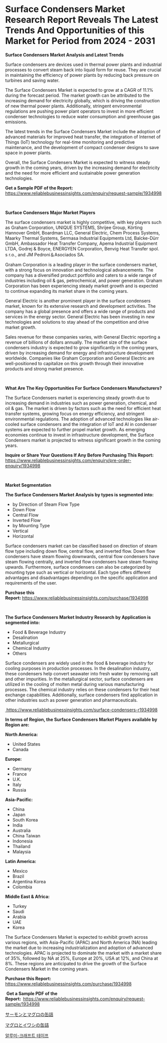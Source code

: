 <p><h1>Surface Condensers Market Research Report Reveals The Latest Trends And Opportunities of this Market for Period from 2024 - 2031</h1></p><p><strong>Surface Condensers Market Analysis and Latest Trends</strong></p>
<p><p>Surface condensers are devices used in thermal power plants and industrial processes to convert steam back into liquid form for reuse. They are crucial in maintaining the efficiency of power plants by reducing back pressure on turbines and saving water.</p><p>The Surface Condensers Market is expected to grow at a CAGR of 11.1% during the forecast period. The market growth can be attributed to the increasing demand for electricity globally, which is driving the construction of new thermal power plants. Additionally, stringent environmental regulations are pushing power plant operators to invest in more efficient condenser technologies to reduce water consumption and greenhouse gas emissions.</p><p>The latest trends in the Surface Condensers Market include the adoption of advanced materials for improved heat transfer, the integration of Internet of Things (IoT) technology for real-time monitoring and predictive maintenance, and the development of compact condenser designs to save space in power plants.</p><p>Overall, the Surface Condensers Market is expected to witness steady growth in the coming years, driven by the increasing demand for electricity and the need for more efficient and sustainable power generation technologies.</p></p>
<p><strong>Get a Sample PDF of the Report:&nbsp;</strong> <a href="https://www.reliablebusinessinsights.com/enquiry/request-sample/1934998">https://www.reliablebusinessinsights.com/enquiry/request-sample/1934998</a></p>
<p>&nbsp;</p>
<p><strong>Surface Condensers Major Market Players</strong></p>
<p><p>The surface condensers market is highly competitive, with key players such as Graham Corporation, UNIQUE SYSTEMS, Shrijee Group, Körting Hannover GmbH, Boardman LLC, General Electric, Chem Process Systems, Maarky Thermal Systems, Sermasa Industrial Equipments Ltd, Balcke-Dürr GmbH, Ambassador Heat Transfer Company, Apema Industrial Equipment LTDA, Godrej & Boyce, ENERGYEN Corporation, Benvig Heat Transfer spol. s r.o., and JM Pedroni＆Asociados SA.</p><p>Graham Corporation is a leading player in the surface condensers market, with a strong focus on innovation and technological advancements. The company has a diversified product portfolio and caters to a wide range of industries including oil & gas, petrochemical, and power generation. Graham Corporation has been experiencing steady market growth and is expected to continue expanding its market share in the coming years.</p><p>General Electric is another prominent player in the surface condensers market, known for its extensive research and development activities. The company has a global presence and offers a wide range of products and services in the energy sector. General Electric has been investing in new technologies and solutions to stay ahead of the competition and drive market growth.</p><p>Sales revenue for these companies varies, with General Electric reporting a revenue of billions of dollars annually. The market size of the surface condensers industry is expected to grow significantly in the coming years, driven by increasing demand for energy and infrastructure development worldwide. Companies like Graham Corporation and General Electric are well-positioned to capitalize on this growth through their innovative products and strong market presence.</p></p>
<p>&nbsp;</p>
<p><strong>What Are The Key Opportunities For Surface Condensers Manufacturers?</strong></p>
<p><p>The Surface Condensers market is experiencing steady growth due to increasing demand in industries such as power generation, chemical, and oil & gas. The market is driven by factors such as the need for efficient heat transfer systems, growing focus on energy efficiency, and stringent environmental regulations. The adoption of advanced technologies like air-cooled surface condensers and the integration of IoT and AI in condenser systems are expected to further propel market growth. As emerging economies continue to invest in infrastructure development, the Surface Condensers market is projected to witness significant growth in the coming years.</p></p>
<p><strong>Inquire or Share Your Questions If Any Before Purchasing This Report:</strong> <a href="https://www.reliablebusinessinsights.com/enquiry/pre-order-enquiry/1934998">https://www.reliablebusinessinsights.com/enquiry/pre-order-enquiry/1934998</a></p>
<p>&nbsp;</p>
<p><strong>Market Segmentation</strong></p>
<p><strong>The Surface Condensers Market Analysis by types is segmented into:</strong></p>
<p><ul><li>by Direction of Steam Flow Type</li><li>Down Flow</li><li>Central Flow</li><li>Inverted Flow</li><li>by Mounting Type</li><li>Vertical</li><li>Horizontal</li></ul></p>
<p><p>Surface condensers market can be classified based on direction of steam flow type including down flow, central flow, and inverted flow. Down flow condensers have steam flowing downwards, central flow condensers have steam flowing centrally, and inverted flow condensers have steam flowing upwards. Furthermore, surface condensers can also be categorized by mounting type such as vertical or horizontal. Each type offers different advantages and disadvantages depending on the specific application and requirements of the user.</p></p>
<p><strong>Purchase this Report:&nbsp;</strong><a href="https://www.reliablebusinessinsights.com/purchase/1934998">https://www.reliablebusinessinsights.com/purchase/1934998</a></p>
<p>&nbsp;</p>
<p><strong>The Surface Condensers Market Industry Research by Application is segmented into:</strong></p>
<p><ul><li>Food & Beverage Industry</li><li>Desalination</li><li>Metallurgical</li><li>Chemical Industry</li><li>Others</li></ul></p>
<p><p>Surface condensers are widely used in the food & beverage industry for cooling purposes in production processes. In the desalination industry, these condensers help convert seawater into fresh water by removing salt and other impurities. In the metallurgical sector, surface condensers are utilized in the cooling of molten metal during various manufacturing processes. The chemical industry relies on these condensers for their heat exchange capabilities. Additionally, surface condensers find application in other industries such as power generation and pharmaceuticals.</p></p>
<p><a href="https://www.reliablebusinessinsights.com/surface-condensers-r1934998">&nbsp;https://www.reliablebusinessinsights.com/surface-condensers-r1934998</a></p>
<p><strong>In terms of Region, the Surface Condensers Market Players available by Region are:</strong></p>
<p>
    <p> <strong> North America: </strong>
        <ul>
            <li>United States</li>
            <li>Canada</li>
        </ul>
        </p> 
    <p> <strong> Europe: </strong>
        <ul>
            <li>Germany</li>
            <li>France</li>
            <li>U.K.</li>
            <li>Italy</li>
            <li>Russia</li>
        </ul>
        </p> 
    <p> <strong> Asia-Pacific: </strong>
        <ul>
            <li>China</li>
            <li>Japan</li>
            <li>South Korea</li>
            <li>India</li>
            <li>Australia</li>
            <li>China Taiwan</li>
            <li>Indonesia</li>
            <li>Thailand</li>
            <li>Malaysia</li>
        </ul>
        </p> 
    <p> <strong> Latin America: </strong>
        <ul>
            <li>Mexico</li>
            <li>Brazil</li>
            <li>Argentina Korea</li>
            <li>Colombia</li>
        </ul>
        </p> 
    <p> <strong> Middle East & Africa: </strong>
        <ul>
            <li>Turkey</li>
            <li>Saudi</li>
            <li>Arabia</li>
            <li>UAE</li>
            <li>Korea</li>
        </ul>
    </p>
    </p>
<p><p>The Surface Condensers Market is expected to exhibit growth across various regions, with Asia-Pacific (APAC) and North America (NA) leading the market due to increasing industrialization and adoption of advanced technologies. APAC is projected to dominate the market with a market share of 35%, followed by NA at 25%, Europe at 20%, USA at 12%, and China at 8%. These regions are anticipated to drive the growth of the Surface Condensers Market in the coming years.</p></p>
<p><strong>Purchase this Report: </strong><a href="https://www.reliablebusinessinsights.com/purchase/1934998">https://www.reliablebusinessinsights.com/purchase/1934998</a></p>
<p>&nbsp;<strong>Get a Sample PDF of the Report:&nbsp;&nbsp;</strong><a href="https://www.reliablebusinessinsights.com/enquiry/request-sample/1934998">https://www.reliablebusinessinsights.com/enquiry/request-sample/1934998</a></p>
<p><strong></strong></p>
<p><p><a href="https://github.com/alyle7648/Market-Research-Report-List-1/blob/main/9185323159423.md">サーモンとマグロの缶詰</a></p><p><a href="https://github.com/SantosDicki04/Market-Research-Report-List-2/blob/main/9466096159422.md">マグロとイワシの缶詰</a></p><p><a href="https://github.com/vskv4779xr1/Market-Research-Report-List-2/blob/main/7631117170952.md">알루미-크래프트 테이프</a></p></p>